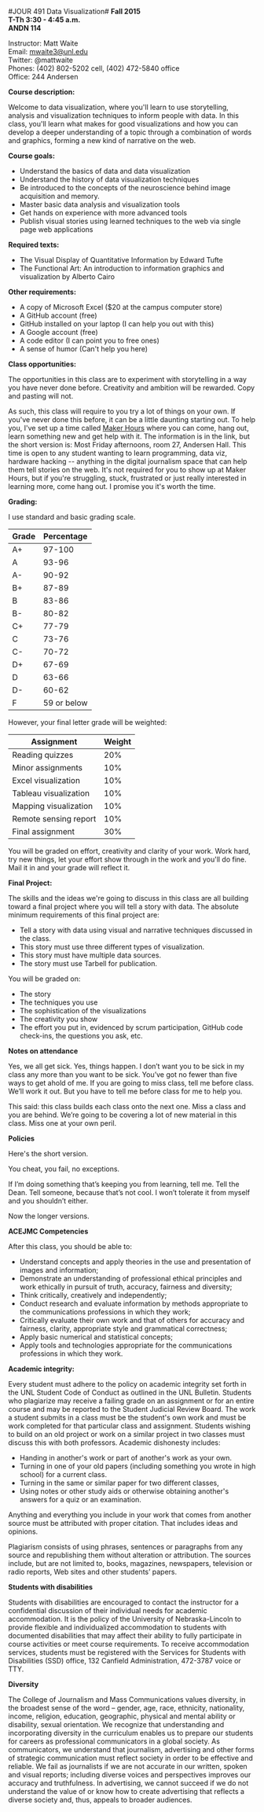#JOUR 491 Data Visualization#
__Fall 2015__  
__T-Th 3:30 - 4:45 a.m.__  
__ANDN 114__  

Instructor: Matt Waite  
Email: mwaite3@unl.edu  
Twitter: @mattwaite  
Phones: (402) 802-5202 cell, (402) 472-5840 office  
Office: 244 Andersen  

__Course description:__

Welcome to data visualization, where you'll learn to use storytelling, analysis and visualization techniques to inform people with data. In this class, you'll learn what makes for good visualizations and how you can develop a deeper understanding of a topic through a combination of words and graphics, forming a new kind of narrative on the web.

__Course goals:__

* Understand the basics of data and data visualization
* Understand the history of data visualization techniques
* Be introduced to the concepts of the neuroscience behind image acquisition and memory.
* Master basic data analysis and visualization tools
* Get hands on experience with more advanced tools
* Publish visual stories using learned techniques to the web via single page web applications

__Required texts:__

* The Visual Display of Quantitative Information by Edward Tufte
* The Functional Art: An introduction to information graphics and visualization by Alberto Cairo

__Other requirements:__

* A copy of Microsoft Excel ($20 at the campus computer store)
* A GitHub account (free)
* GitHub installed on your laptop (I can help you out with this)
* A Google account (free)
* A code editor (I can point you to free ones)
* A sense of humor (Can't help you here)

__Class opportunities:__

The opportunities in this class are to experiment with storytelling in a way you have never done before. Creativity and ambition will be rewarded. Copy and pasting will not.

As such, this class will require to you try a lot of things on your own. If you've never done this before, it can be a little daunting starting out. To help you, I've set up a time called [Maker Hours](http://www.makerhours.org) where you can come, hang out, learn something new and get help with it. The information is in the link, but the short version is: Most Friday afternoons, room 27, Andersen Hall. This time is open to any student wanting to learn programming, data viz, hardware hacking -- anything in the digital journalism space that can help them tell stories on the web. It's not required for you to show up at Maker Hours, but if you're struggling, stuck, frustrated or just really interested in learning more, come hang out. I promise you it's worth the time.

__Grading:__

I use standard and basic grading scale.

|Grade|Percentage|
|-----|----------|
|A+|97-100|						
|A|93-96|
|A-|90-92|
|B+|87-89|
|B|83-86|
|B-|80-82|
|C+|77-79|
|C|73-76|						
|C-|70-72|	
|D+|67-69|
|D|63-66|					 
|D-|60-62|
|F|59 or below|

However, your final letter grade will be weighted:

|Assignment|Weight|
|----------|------|
|Reading quizzes|20%|
|Minor assignments|10%|
|Excel visualization|10%|
|Tableau visualization|10%|
|Mapping visualization|10%|
|Remote sensing report|10%|
|Final assignment|30%|

You will be graded on effort, creativity and clarity of your work. Work hard, try new things, let your effort show through in the work and you'll do fine. Mail it in and your grade will reflect it.

__Final Project:__

The skills and the ideas we're going to discuss in this class are all building toward a final project where you will tell a story with data. The absolute minimum requirements of this final project are: 

* Tell a story with data using visual and narrative techniques discussed in the class.
* This story must use three different types of visualization.
* This story must have multiple data sources.
* The story must use Tarbell for publication. 

You will be graded on:

* The story
* The techniques you use
* The sophistication of the visualizations
* The creativity you show
* The effort you put in, evidenced by scrum participation, GitHub code check-ins, the questions you ask, etc.


__Notes on attendance__

Yes, we all get sick. Yes, things happen. I don’t want you to be sick in my class any more than you want to be sick. You’ve got no fewer than five ways to get ahold of me. If you are going to miss class, tell me before class. We’ll work it out. But you have to tell me before class for me to help you.

This said: this class builds each class onto the next one. Miss a class and you are behind. We’re going to be covering a lot of new material in this class. Miss one at your own peril.

__Policies__

Here's the short version.

You cheat, you fail, no exceptions. 

If I’m doing something that’s keeping you from learning, tell me. Tell the Dean. Tell someone, because that’s not cool. I won’t tolerate it from myself and you shouldn’t either.

Now the longer versions.

__ACEJMC Competencies__

After this class, you should be able to:

* Understand concepts and apply theories in the use and presentation of images and information;
* Demonstrate an understanding of professional ethical principles and work ethically in pursuit of truth, accuracy, fairness and diversity;
* Think critically, creatively and independently;
* Conduct research and evaluate information by methods appropriate to the communications professions in which they work;
* Critically evaluate their own work and that of others for accuracy and fairness, clarity, appropriate style and grammatical correctness;
* Apply basic numerical and statistical concepts;
* Apply tools and technologies appropriate for the communications professions in which they work.

__Academic integrity:__

Every student must adhere to the policy on academic integrity set forth in the UNL Student Code of Conduct as outlined in the UNL Bulletin. Students who plagiarize may receive a failing grade on an assignment or for an entire course and may be reported to the Student Judicial Review Board. The work a student submits in a class must be the student's own work and must be work completed for that particular class and assignment. Students wishing to build on an old project or work on a similar project in two classes must discuss this with both professors. Academic dishonesty includes:

* Handing in another's work or part of another's work as your own.
* Turning in one of your old papers (including something you wrote in high school) for a current class.
* Turning in the same or similar paper for two different classes,
* Using notes or other study aids or otherwise obtaining another's answers for a quiz or an examination.

Anything and everything you include in your work that comes from another source must be attributed with proper citation. That includes ideas and opinions. 

Plagiarism consists of using phrases, sentences or paragraphs from any source and republishing them without alteration or attribution. The sources include, but are not limited to, books, magazines, newspapers, television or radio reports, Web sites and other students’ papers.

__Students with disabilities__

Students with disabilities are encouraged to contact the instructor for a confidential discussion of their individual needs for academic accommodation. It is the policy of the University of Nebraska-Lincoln to provide flexible and individualized accommodation to students with documented disabilities that may affect their ability to fully participate in course activities or meet course requirements. To receive accommodation services, students must be registered with the Services for Students with Disabilities (SSD) office, 132 Canfield Administration, 472-3787 voice or TTY.


__Diversity__

The College of Journalism and Mass Communications values diversity, in the broadest sense of the word – gender, age, race, ethnicity, nationality, income, religion, education, geographic, physical and mental ability or disability, sexual orientation. We recognize that understanding and incorporating diversity in the curriculum enables us to prepare our students for careers as professional communicators in a global society. As communicators, we understand that journalism, advertising and other forms of strategic communication must reflect society in order to be effective and reliable. We fail as journalists if we are not accurate in our written, spoken and visual reports; including diverse voices and perspectives improves our accuracy and truthfulness. In advertising, we cannot succeed if we do not understand the value of or know how to create advertising that reflects a diverse society and, thus, appeals to broader audiences.
